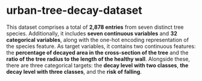 # urban-tree-decay-dataset

This dataset comprises a total of **2,878 entries** from seven distinct tree species. Additionally, it includes **seven continuous variables** and **32 categorical variables**, along with the one-hot encoding representation of the species feature. As target variables, it contains two continuous features: the **percentage of decayed area in the cross-section of the tree** and the **ratio of the tree radius to the length of the healthy wall**. Alongside these, there are three categorical targets: the **decay level with two classes**, **the decay level with three classes**, and the **risk of falling**.